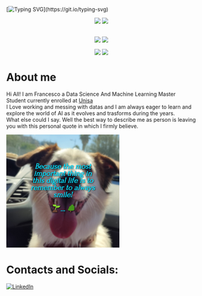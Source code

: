 [![Typing SVG](https://readme-typing-svg.demolab.com?font=Play&pause=1000&color=015ee1&width=435&lines=Hi+I+am+Francesco!;I+love+AI+💻+and+I+am+one+with+Doggos!+🐶🐾🌱;)](https://git.io/typing-svg)

<p align="center">
  <img height="50%" width="auto" src ="https://github-readme-stats.vercel.app/api?username=frenkmadda&show_icons=true&count_private=true&theme=transparent&hide_border=true&hide=issues,contribs&bg_color=00000000">
  <img height="50%" width="auto" src ="https://github-readme-stats.vercel.app/api/top-langs/?username=frenkmadda&layout=compact&hide_border=true&theme=transparent&bg_color=00000000&langs_count=6&hide=jupyter%20notebook,tex,css,php&exclude_repo=Pacman-AI">
  <br>
  <br>
</p>

<p align="center" width="100%">
  <img src="http://github-profile-summary-cards.vercel.app/api/cards/repos-per-language?username=frenkmadda&theme=transparent" /> 
  <img src="http://github-profile-summary-cards.vercel.app/api/cards/most-commit-language?username=frenkmadda&theme=transparent" /> 
</p>

<p align="center" width="100%">
  <img src="http://github-profile-summary-cards.vercel.app/api/cards/stats?username=frenkmadda&theme=transparent" /> 
  <img src="http://github-profile-summary-cards.vercel.app/api/cards/productive-time?username=frenkmadda&theme=transparent&utcOffset=8" /> 
</p>

# About me
Hi All! I am Francesco a Data Science And Machine Learning Master Student currently enrolled at <a href="https://www.unisa.it">Unisa</a>
<br>
I Love working and messing with datas and I am always eager to learn and explore the world of AI as it evolves and trasforms during the years.
<br>
What else could I say. Well the best way to describe me as person is leaving you with this personal quote in which I firmly believe.
<br>

<img src = img/quote.jpg width = "300" height = "300"/>

# Contacts and Socials:
<a href="https://www.linkedin.com/in/francesco-maddaloni-743400208/"> ![LinkedIn](https://img.shields.io/badge/linkedin-%230077B5.svg?style=for-the-badge&logo=linkedin&logoColor=white) </a><br>

